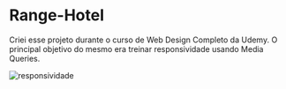 # Range-Hotel

Criei esse projeto durante o curso de Web Design Completo da Udemy. O principal objetivo do mesmo era treinar responsividade usando Media Queries. 

![responsividade](https://user-images.githubusercontent.com/90523641/170262127-ce987735-4f81-4197-9cc4-8b1291d5eb09.png)
